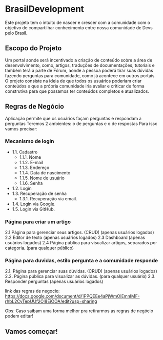 # BrasilDevelopment
Este projeto tem o intuito de nascer e crescer com a comunidade com o objetivo de compartilhar conhecimento entre nossa comunidade de Devs pelo Brasil.

## Escopo do Projeto
  Um portal aonde será incentivado a criação de conteúdo sobre a área de desenvolvimento, como, artigos, traduções de documentações, tutoriais e também terá a parte de Fórum, aonde a pessoa poderá tirar suas dúvidas fazendo perguntas para comunidade, como já acontece em outros portais. O projeto consiste na ideia de que todos os usuários poderiam criar conteúdos e que a própria comunidade iria avaliar e criticar de forma construtiva para que possamos ter conteúdos completos e atualizados.
  
  ## Regras de Negócio 

Aplicação permite que os usuários façam perguntas e respondam a perguntas
Teremos 2 ambientes: o de perguntas e o de respostas
Para isso vamos precisar:

### Mecanismo de login
- 1.1. Cadastro
  - 1.1.1. Nome
  - 1.1.2. E-mail
  - 1.1.3. Endereço
  - 1.1.4. Data de nascimento
  - 1.1.5. Nome de usuário
  - 1.1.6. Senha
- 1.2. Login
- 1.3. Recuperação de senha
  - 1.3.1. Recuperação via email.
- 1.4. Login via Google.
- 1.5. Login via GitHub.

### Página para criar um artigo
2.1 Página para gerenciar seus artigos. (CRUD) (apenas usuários logados)
2.2 Editor de texto (apenas usuários logados)
2.3 Dashboard (apenas usuários logados)
2.4 Página pública para visualizar artigos, separados por categoria. (para qualquer público)

### Página para duvidas, estilo pergunta e a comunidade responde
2.1. Página para gerenciar suas dúvidas. (CRUD) (apenas usuários logados)
2.2. Página pública para visualizar as dúvidas. (para qualquer usuário)
2.3. Responder perguntas (apenas usuários logados)



link das regras de negocio:
https://docs.google.com/document/d/1PPQEEe4aPjWmOIEmnIMF-rhbL2CyTepUUf2OI8EiOOA/edit?usp=sharing
  
  Obs: Caso saibam uma forma melhor pra retirarmos as regras de negócio podem editar!
  
  ## Vamos começar! 
